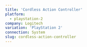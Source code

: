 ```yaml
---
title: 'Cordless Action Controller'
platform:
  - playstation-2
company: Logitech
variation: 'PlayStation 2'
connection: System
slug: cordless-action-controller
---
```


